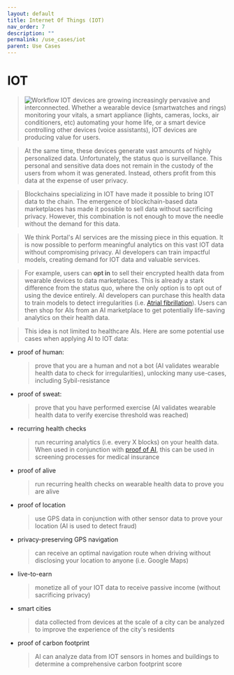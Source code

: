 ```yaml
---
layout: default
title: Internet Of Things (IOT) 
nav_order: 7
description: ""
permalink: /use_cases/iot
parent: Use Cases
---
```

# IOT
>![Workflow](../gifs/iot_marketplace.gif)
> IOT devices are growing increasingly pervasive and interconnected. Whether a wearable device (smartwatches and rings) monitoring your vitals, a smart appliance (lights, cameras, locks, air conditioners, etc) automating your home life, or a smart device controlling other devices (voice assistants), IOT devices are producing value for users.  

> At the same time, these devices generate vast amounts of highly personalized data. Unfortunately, the status quo is surveillance. This personal and sensitive data does not remain in the custody of the users from whom it was generated. Instead, others profit from this data at the expense of user privacy.

> Blockchains specializing in IOT have made it possible to bring IOT data to the chain. The emergence of blockchain-based data marketplaces has made it possible to sell data without sacrificing privacy. However, this combination is not enough to move the needle without the demand for this data. 

> We think Portal's AI services are the missing piece in this equation. It is now possible to perform meaningful analytics on this vast IOT data without compromising privacy. AI developers can train impactful models, creating demand for IOT data and valuable services. 

> For example, users can **opt in** to sell their encrypted health data from wearable devices to data marketplaces. This is already a stark difference from the status quo, where the only option is to opt out of using the device entirely. AI developers can purchase this health data to train models to detect irregularities (i.e. [Atrial fibrillation](https://www.heart.org/en/health-topics/atrial-fibrillation/what-is-atrial-fibrillation-afib-or-af)). Users can then shop for AIs from an AI marketplace to get potentially life-saving analytics on their health data.

> This idea is not limited to healthcare AIs. Here are some potential use cases when applying AI to IOT data:

- proof of human:
    > prove that you are a human and not a bot (AI validates wearable health data to check for irregularities), unlocking many use-cases, including Sybil-resistance
- proof of sweat: 
    > prove that you have performed exercise (AI validates wearable health data to verify exercise threshold was reached)
- recurring health checks
    > run recurring analytics (i.e. every X blocks) on your health data. When used in conjunction with [proof of AI](https://graypaper.portal3.ai/use_cases/proof_of_ai), this can be used in screening processes for medical insurance
- proof of alive
    > run recurring health checks on wearable health data to prove you are alive
- proof of location
    > use GPS data in conjunction with other sensor data to prove your location (AI is used to detect fraud)
- privacy-preserving GPS navigation
    > can receive an optimal navigation route when driving without disclosing your location to anyone (i.e. Google Maps)  
- live-to-earn
    > monetize all of your IOT data to receive passive income (without sacrificing privacy)
- smart cities
    > data collected from devices at the scale of a city can be analyzed to improve the experience of the city's residents
- proof of carbon footprint
    > AI can analyze data from IOT sensors in homes and buildings to determine a comprehensive carbon footprint score



